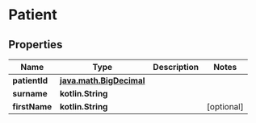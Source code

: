 
# Patient

## Properties
Name | Type | Description | Notes
------------ | ------------- | ------------- | -------------
**patientId** | [**java.math.BigDecimal**](java.math.BigDecimal.md) |  | 
**surname** | **kotlin.String** |  | 
**firstName** | **kotlin.String** |  |  [optional]



